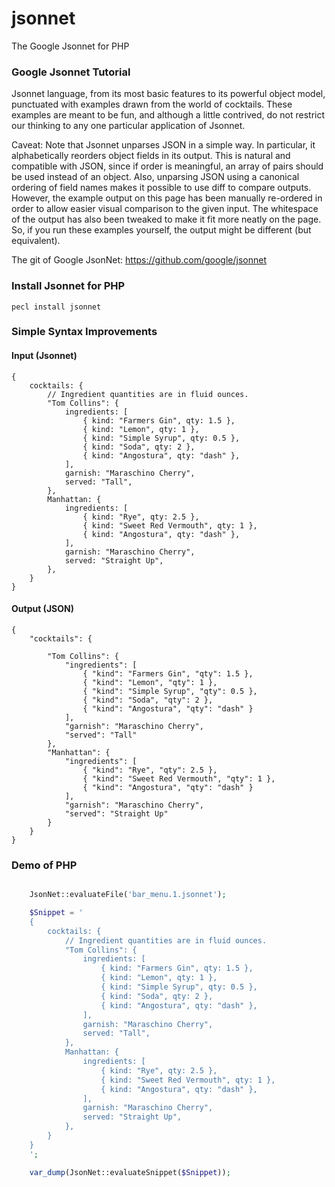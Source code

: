 # jsonnet
The Google Jsonnet for PHP

### Google Jsonnet Tutorial
Jsonnet language, from its most basic features to its powerful object model, punctuated with examples drawn from the world of cocktails. These examples are meant to be fun, and although a little contrived, do not restrict our thinking to any one particular application of Jsonnet.

Caveat: Note that Jsonnet unparses JSON in a simple way. In particular, it alphabetically reorders object fields in its output. This is natural and compatible with JSON, since if order is meaningful, an array of pairs should be used instead of an object. Also, unparsing JSON using a canonical ordering of field names makes it possible to use diff to compare outputs. However, the example output on this page has been manually re-ordered in order to allow easier visual comparison to the given input. The whitespace of the output has also been tweaked to make it fit more neatly on the page. So, if you run these examples yourself, the output might be different (but equivalent).

The git of Google JsonNet:  https://github.com/google/jsonnet

### Install Jsonnet for PHP
```
pecl install jsonnet
```


### Simple Syntax Improvements

#### Input (Jsonnet)
```
{
    cocktails: {
        // Ingredient quantities are in fluid ounces.
        "Tom Collins": {
            ingredients: [
                { kind: "Farmers Gin", qty: 1.5 },
                { kind: "Lemon", qty: 1 },
                { kind: "Simple Syrup", qty: 0.5 },
                { kind: "Soda", qty: 2 },
                { kind: "Angostura", qty: "dash" },
            ],
            garnish: "Maraschino Cherry",
            served: "Tall",
        },
        Manhattan: {
            ingredients: [
                { kind: "Rye", qty: 2.5 },
                { kind: "Sweet Red Vermouth", qty: 1 },
                { kind: "Angostura", qty: "dash" },
            ],
            garnish: "Maraschino Cherry",
            served: "Straight Up",
        },
    }
}

```

#### Output (JSON)
````
{
    "cocktails": {

        "Tom Collins": {
            "ingredients": [
                { "kind": "Farmers Gin", "qty": 1.5 },
                { "kind": "Lemon", "qty": 1 },
                { "kind": "Simple Syrup", "qty": 0.5 },
                { "kind": "Soda", "qty": 2 },
                { "kind": "Angostura", "qty": "dash" }
            ],
            "garnish": "Maraschino Cherry",
            "served": "Tall"
        },
        "Manhattan": {
            "ingredients": [
                { "kind": "Rye", "qty": 2.5 },
                { "kind": "Sweet Red Vermouth", "qty": 1 },
                { "kind": "Angostura", "qty": "dash" }
            ],
            "garnish": "Maraschino Cherry",
            "served": "Straight Up"
        }
    }
}
````

### Demo of PHP
```php

    JsonNet::evaluateFile('bar_menu.1.jsonnet');

    $Snippet = '
    {
        cocktails: {
            // Ingredient quantities are in fluid ounces.
            "Tom Collins": {
                ingredients: [
                    { kind: "Farmers Gin", qty: 1.5 },
                    { kind: "Lemon", qty: 1 },
                    { kind: "Simple Syrup", qty: 0.5 },
                    { kind: "Soda", qty: 2 },
                    { kind: "Angostura", qty: "dash" },
                ],
                garnish: "Maraschino Cherry",
                served: "Tall",
            },
            Manhattan: {
                ingredients: [
                    { kind: "Rye", qty: 2.5 },
                    { kind: "Sweet Red Vermouth", qty: 1 },
                    { kind: "Angostura", qty: "dash" },
                ],
                garnish: "Maraschino Cherry",
                served: "Straight Up",
            },
        }
    }
    ';

    var_dump(JsonNet::evaluateSnippet($Snippet));

```